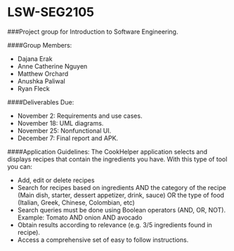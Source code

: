 # LSW-SEG2105
###Project group for Introduction to Software Engineering.


####Group Members:
+ Dajana Erak
+ Anne Catherine Nguyen
+ Matthew Orchard
+ Anushka Paliwal
+ Ryan Fleck

####Deliverables Due:
+ November 2: Requirements and use cases.
+ November 18: UML diagrams.
+ November 25: Nonfunctional UI.
+ December 7: Final report and APK.


####Application Guidelines:
The CookHelper application selects and displays recipes that contain the ingredients you have.
With this type of tool you can:
+ Add, edit or delete recipes
+ Search for recipes based on ingredients AND the category of the recipe (Main dish,
starter, dessert appetizer, drink, sauce) OR the type of food (Italian, Greek, Chinese,
Colombian, etc)
+ Search queries must be done using Boolean operators (AND, OR, NOT).
Example: Tomato AND onion AND avocado
+ Obtain results according to relevance (e.g. 3/5 ingredients found in recipe).
+ Access a comprehensive set of easy to follow instructions.
